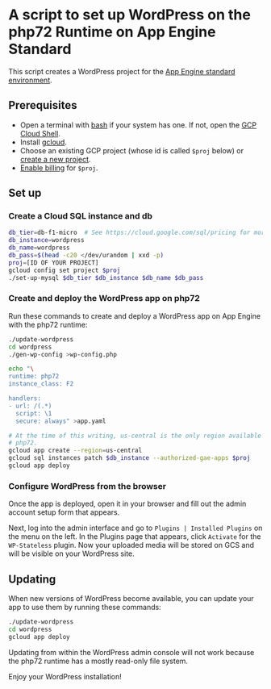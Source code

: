 # A script to set up WordPress on the php72 Runtime on App Engine Standard

This script creates a WordPress project for the
[App Engine standard environment][appengine-standard].

## Prerequisites

* Open a terminal with [bash][bash] if your system has one. If not, open the [GCP Cloud Shell][cloudshell].
* Install [gcloud][gcloud].
* Choose an existing GCP project (whose id is called `$proj` below) or [create a new project][create-project].
* [Enable billing][enable-billing] for `$proj`.

## Set up

### Create a Cloud SQL instance and db
```sh
db_tier=db-f1-micro  # See https://cloud.google.com/sql/pricing for more choices
db_instance=wordpress
db_name=wordpress
db_pass=$(head -c20 </dev/urandom | xxd -p)
proj=[ID OF YOUR PROJECT]
gcloud config set project $proj
./set-up-mysql $db_tier $db_instance $db_name $db_pass
```

### Create and deploy the WordPress app on php72
Run these commands to create and deploy a WordPress app on App Engine with the php72
runtime:
```sh
./update-wordpress
cd wordpress
./gen-wp-config >wp-config.php

echo "\
runtime: php72
instance_class: F2

handlers:
- url: /(.*)
  script: \1
  secure: always" >app.yaml

# At the time of this writing, us-central is the only region available for
# php72.
gcloud app create --region=us-central
gcloud sql instances patch $db_instance --authorized-gae-apps $proj
gcloud app deploy
```

### Configure WordPress from the browser
Once the app is deployed, open it in your browser and fill out the admin
account setup form that appears.

Next, log into the admin interface and go to `Plugins | Installed
Plugins` on the menu on the left. In the Plugins page that appears, click
`Activate` for the `WP-Stateless` plugin. Now your uploaded media will be stored on
GCS and will be visible on your WordPress site.

## Updating
When new versions of WordPress become available, you can update your app to use them
by running these commands:
```sh
./update-wordpress
cd wordpress
gcloud app deploy
```
Updating from within the WordPress admin console will not work because the php72
runtime has a mostly read-only file system.

Enjoy your WordPress installation!

[appengine-standard]: https://cloud.google.com/appengine/docs/standard
[bash]: https://www.gnu.org/software/bash/
[cloudshell]: https://cloud.google.com/shell/docs/quickstart
[create-project]: https://cloud.google.com/resource-manager/docs/creating-managing-projects
[enable-billing]: https://cloud.google.com/billing/docs/how-to/modify-project
[gcloud]: https://cloud.google.com/sdk/downloads
[wsl]: https://docs.microsoft.com/en-us/windows/wsl/install-win10
